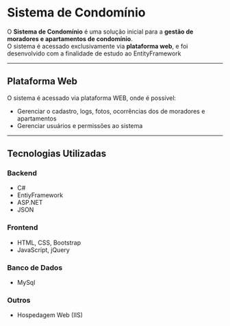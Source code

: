# Sistema de Condomínio

O **Sistema de Condomínio** é uma solução inicial para a **gestão de moradores e apartamentos de condomínio**.  
O sistema é acessado exclusivamente via **plataforma web**, e foi desenvolvido com a finalidade de estudo ao EntityFramework

---

## Plataforma Web

O sistema é acessado via plataforma WEB, onde é possível:

- Gerenciar o cadastro, logs, fotos, ocorrências dos de moradores e apartamentos
- Gerenciar usuários e permissões ao sistema

---

## Tecnologias Utilizadas

### Backend
- C#
- EntiyFramework
- ASP.NET
- JSON

### Frontend
- HTML, CSS, Bootstrap
- JavaScript, jQuery

### Banco de Dados
- MySql

### Outros
- Hospedagem Web (IIS)
